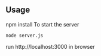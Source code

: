 ## Usage


npm install
To start the server

```
node server.js
```
run http://localhost:3000 in browser



